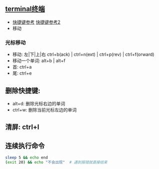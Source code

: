 ## [terminal终端](./terminal.md)

* [快捷键参考](https://github.com/hokein/Wiki/wiki/Bash-Shell%E5%B8%B8%E7%94%A8%E5%BF%AB%E6%8D%B7%E9%94%AE) [快捷键参考2](https://www.cnblogs.com/zhouj-happy/p/11375658.html)
* 移动

### 光标移动
* 移动: 左|下|上|右 ctrl+b(ack) | ctrl+n(ext) | ctrl+p(rev) | ctrl+f(orward)
* 移动一个单词: alt+b | alt+f
* 首: ctrl+a
* 尾: ctrl+e

## 删除快捷键:
* alt+d: 删除光标右边的单词
* ctrl+w: 删除当前光标左边的单词

## 清屏: ctrl+l

## 连续执行命令

```bash
sleep 5 && echo end
(exit 20) && echo "不会出现"  # 遇到报错就直接结束
```
